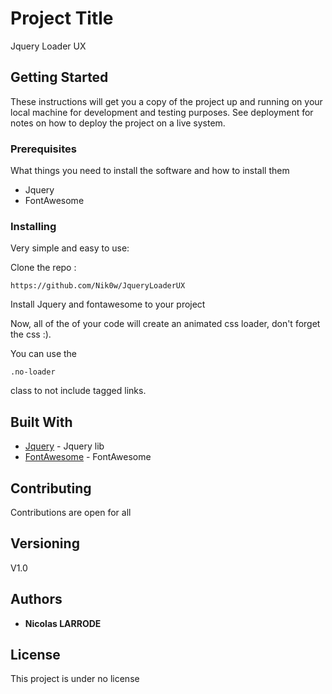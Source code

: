 # Project Title

Jquery Loader UX

## Getting Started

These instructions will get you a copy of the project up and running on your local machine for development and testing purposes. See deployment for notes on how to deploy the project on a live system.

### Prerequisites

What things you need to install the software and how to install them

 - Jquery
 - FontAwesome

### Installing

Very simple and easy to use:

Clone the repo :

```
https://github.com/Nik0w/JqueryLoaderUX
```

Install Jquery and fontawesome to your project

Now, all of the <a> of your code will create an animated css loader,
don't forget the css :).

You can use the

```
.no-loader
```
class to not include tagged links.

## Built With

* [Jquery](https://code.jquery.com/jquery-3.3.1.js) - Jquery lib
* [FontAwesome](https://use.fontawesome.com/releases/v5.3.1/css/all.css) - FontAwesome

## Contributing

Contributions are open for all

## Versioning

V1.0

## Authors

* **Nicolas LARRODE**

## License

This project is under no license